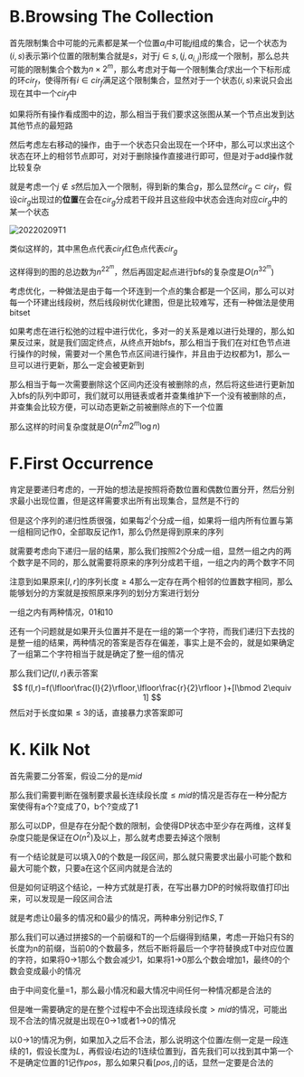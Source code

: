 # B.Browsing The Collection

首先限制集合中可能的元素都是某一个位置$a_i$中可能$j$组成的集合，记一个状态为$(i,s)$表示第i个位置的限制集合就是$s$，对于$j\in s,(j,a_{i,j})$形成一个限制，那么总共可能的限制集合个数为$n\times 2^m$，那么考虑对于每一个限制集合$f$求出一个下标形成的环$cir_f$，使得所有$i\in cir_f$满足这个限制集合，显然对于一个状态$(i,s)$来说只会出现在其中一个$cir_f$中

如果将所有操作看成图中的边，那么相当于我们要求这张图从某一个节点出发到达其他节点的最短路

然后考虑左右移动的操作，由于一个状态只会出现在一个环中，那么可以求出这个状态在环上的相邻节点即可，对对于删除操作直接进行即可，但是对于add操作就比较复杂

就是考虑一个$j\not\in s$然后加入一个限制，得到新的集合$g$，那么显然$cir_g\subset cir_f$，假设$cir_g$出现过的**位置**在会在$cir_g$分成若干段并且这些段中状态会连向对应$cir_g$中的某一个状态

![20220209T1](D:\Blog\image\20220209T1.png)

类似这样的，其中黑色点代表$cir_f$红色点代表$cir_g$

这样得到的图的总边数为$n^22^m$，然后再固定起点进行bfs的复杂度是$O(n^32^m)$

考虑优化，一种做法是由于每一个环连到一个点的集合都是一个区间，那么可以对每一个环建出线段树，然后线段树优化建图，但是比较难写，还有一种做法是使用bitset

如果考虑在进行松弛的过程中进行优化，多对一的关系是难以进行处理的，那么如果反过来，就是我们固定终点，从终点开始bfs，那么相当于我们在对红色节点进行操作的时候，需要对一个黑色节点区间进行操作，并且由于边权都为1，那么一旦可以进行更新，那么一定会被更新到

那么相当于每一次需要删除这个区间内还没有被删除的点，然后将这些进行更新加入bfs的队列中即可，我们就可以用链表或者并查集维护下一个没有被删除的点，并查集会比较方便，可以动态更新之前被删除点的下一个位置

那么这样的时间复杂度就是$O(n^2m2^m\log n)$

# F.First Occurrence

肯定是要递归考虑的，一开始的想法是按照将奇数位置和偶数位置分开，然后分别求最小出现位置，但是这样需要求出所有出现集合，显然是不行的

但是这个序列的递归性质很强，如果每$2^i$个分成一组，如果将一组内所有位置与第一组相同记作0，全部取反记作1，那么仍然是得到原来的序列

就需要考虑向下递归一层的结果，那么我们按照2个分成一组，显然一组之内的两个数字是不同的，那么就需要将原来的序列分成若干组，一组之内的两个数字不同

注意到如果原来$[l,r]$的序列长度$\geq 4$那么一定存在两个相邻的位置数字相同，那么能够划分的方案就是按照原来序列的划分方案进行划分

一组之内有两种情况，01和10

还有一个问题就是如果开头位置并不是在一组的第一个字符，而我们递归下去找的是整一组的结果，两种情况的答案是否存在偏差，事实上是不会的，就是如果确定了一组第二个字符相当于就是确定了整一组的情况

那么我们记$f(l,r)$表示答案
$$
f(l,r)=f(\lfloor\frac{l}{2}\rfloor,\lfloor\frac{r}{2}\rfloor )+[l\bmod 2\equiv 1]
$$
然后对于长度如果$\leq 3$的话，直接暴力求答案即可

# K. Kilk Not

首先需要二分答案，假设二分的是$mid$

那么我们需要判断在强制要求最长连续段长度$\leq mid$的情况是否存在一种分配方案使得有a个?变成了0，b个?变成了1

那么可以DP，但是存在分配个数的限制，会使得DP状态中至少存在两维，这样复杂度只能是保证在$O(n^2)$及以上，那么就考虑要去掉这个限制

有一个结论就是可以填入0的个数是一段区间，那么就只需要求出最小可能个数和最大可能个数，只要a在这个区间内就是合法的

但是如何证明这个结论，一种方式就是打表，在写出暴力DP的时候将取值打印出来，可以发现是一段区间合法

就是考虑让0最多的情况和0最少的情况，两种串分别记作$S,T$

那么我们可以通过拼接S的一个前缀和T的一个后缀得到结果，考虑一开始只有S的长度为n的前缀，当前0的个数最多，然后不断将最后一个字符替换成T中对应位置的字符，如果将0->1那么个数会减少1，如果将1->0那么个数会增加1，最终0的个数会变成最小的情况

由于中间变化量=1，那么最小情况和最大情况中间任何一种情况都是合法的

但是唯一需要确定的是在整个过程中不会出现连续段长度$>mid$的情况，可能出现不合法的情况就是出现在0->1或者1->0的情况

以0->1的情况为例，如果加入之后不合法，那么说明这个位置$i$左侧一定是一段连续的1，假设长度为$L$，再假设$i$右边的1连续位置到$j$，首先我们可以找到其中第一个不是确定位置的1记作$pos$，那么如果只看$[pos,j]$的话，显然一定要是合法的
